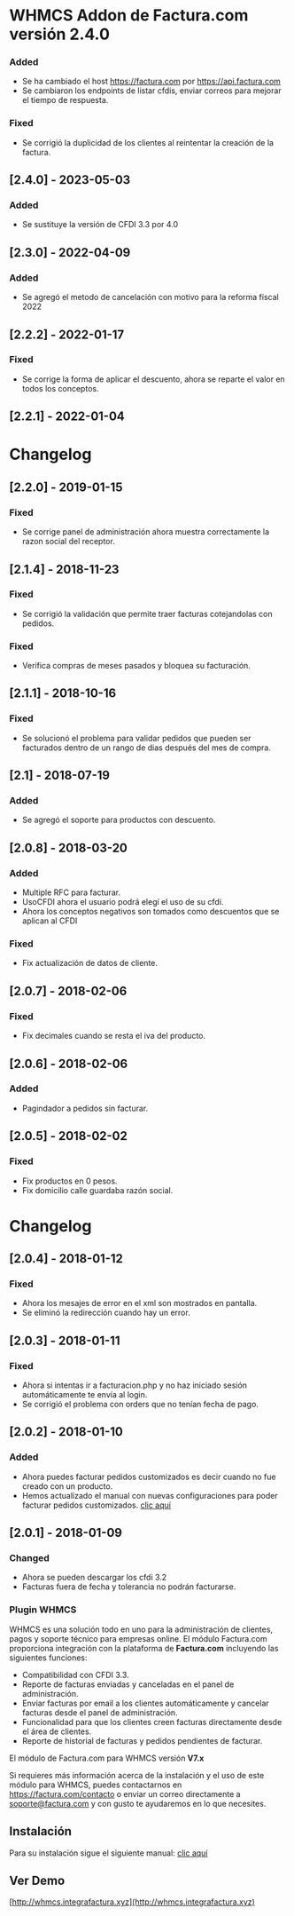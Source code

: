 # WHMCS Addon de Factura.com versión 2.4.0

### Added
- Se ha cambiado el host https://factura.com por https://api.factura.com
- Se cambiaron los endpoints de listar cfdis, enviar correos para mejorar el tiempo de respuesta.
### Fixed
- Se corrigió la duplicidad de los clientes al reintentar la creación de la factura. 
## [2.4.0] - 2023-05-03

### Added
- Se sustituye la versión de CFDI 3.3 por 4.0
## [2.3.0] - 2022-04-09

### Added
- Se agregó el metodo de cancelación con motivo para la reforma físcal 2022

## [2.2.2] - 2022-01-17

### Fixed
- Se corrige la forma de aplicar el descuento, ahora se reparte el valor en todos los conceptos.

## [2.2.1] - 2022-01-04

# Changelog

## [2.2.0] - 2019-01-15

### Fixed
- Se corrige panel de administración ahora muestra correctamente la razon social del receptor.

## [2.1.4] - 2018-11-23

### Fixed
- Se corrigió la validación que permite traer facturas cotejandolas con pedidos.

### Fixed
- Verifica compras de meses pasados y bloquea su facturación.

## [2.1.1] - 2018-10-16

### Fixed
- Se solucionó el problema para validar pedidos que pueden ser facturados dentro de un rango de dias después del mes de compra.


## [2.1] - 2018-07-19

### Added
- Se agregó el soporte para productos con descuento.


## [2.0.8] - 2018-03-20

### Added
- Multiple RFC para facturar.
- UsoCFDI ahora el usuario podrá elegí el uso de su cfdi.
- Ahora los conceptos negativos son tomados como descuentos que se aplican al CFDI

### Fixed
- Fix actualización de datos de cliente.

## [2.0.7] - 2018-02-06

### Fixed
- Fix decimales cuando se resta el iva del producto.

## [2.0.6] - 2018-02-06

### Added
- Pagindador a pedidos sin facturar.


## [2.0.5] - 2018-02-02

### Fixed
- Fix productos en 0 pesos.
- Fix domicilio calle guardaba razón social.

# Changelog

## [2.0.4] - 2018-01-12

### Fixed
- Ahora los mesajes de error en el xml son mostrados en pantalla.
- Se eliminó la redirección cuando hay un error.

## [2.0.3] - 2018-01-11

### Fixed
- Ahora si intentas ir a facturacion.php y no haz iniciado sesión automáticamente te envía al login.
- Se corrigió el problema con orders que no tenían fecha de pago.

## [2.0.2] - 2018-01-10

### Added
- Ahora puedes facturar pedidos customizados es decir cuando no fue creado con un producto.
- Hemos actualizado el manual con nuevas configuraciones para poder facturar pedidos customizados.  [clic aquí](https://facturacom.kayako.com/article/77-instalacion-de-plugin-de-factura-com-para-whmcs)

## [2.0.1] - 2018-01-09

### Changed
- Ahora se pueden descargar los cfdi 3.2
- Facturas fuera de fecha y tolerancia no podrán facturarse.

### Plugin WHMCS

WHMCS es una solución todo en uno para la administración de clientes, pagos y soporte técnico para empresas
online.
El módulo Factura.com proporciona integración con la plataforma de **Factura.com** incluyendo las siguientes
funciones:
- Compatibilidad con CFDI 3.3.
- Reporte de facturas enviadas y canceladas en el panel de administración.
- Enviar facturas por email a los clientes automáticamente y cancelar facturas desde el panel de
administración.
- Funcionalidad para que los clientes creen facturas directamente desde el área de clientes.
- Reporte de historial de facturas y pedidos pendientes de facturar.

El módulo de Factura.com para WHMCS versión **V7.x**

Si requieres más información acerca de la instalación y el uso de este módulo para WHMCS, puedes contactarnos en https://factura.com/contacto o enviar un correo directamente a soporte@factura.com y con gusto te ayudaremos en lo que necesites.

## Instalación
Para su instalación sigue el siguiente manual: [clic aquí](https://facturacom.kayako.com/article/77-instalacion-de-plugin-de-factura-com-para-whmcs)

## Ver Demo

[http://whmcs.integrafactura.xyz](http://whmcs.integrafactura.xyz)
